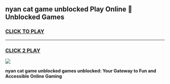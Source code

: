
## nyan cat game unblocked Play Online 👋 Unblocked Games
<h3>
<a href="https://premium.freeplayer.one?title=nyan_cat_game_unblocked&ref=19F">CLICK TO PLAY</a></h3>
<hr>

<h3>
<a href="https://premium.freeplayer.one?title=nyan_cat_game_unblocked&ref=19F">CLICK 2 PLAY</a>
  
</h3>

<a href="https://premium.freeplayer.one?title=nyan_cat_game_unblocked&ref=19F"><img src="https://clearcache.store/games.png"></a>


**nyan cat game unblocked games unblocked: Your Gateway to Fun and Accessible Online Gaming**
